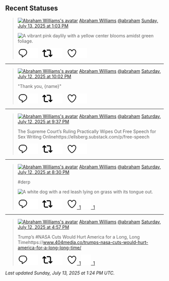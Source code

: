 ## Recent Statuses

> <a href="https://indieweb.social/@abraham"><img alt="Abraham Williams's avatar" src="https://cdn.masto.host/indiewebsocial/accounts/avatars/109/292/540/382/343/163/original/d00f2e03ce9c85b1.jpg" height="24" width="24" ></a> [Abraham Williams](https://indieweb.social/@abraham) [@abraham](https://indieweb.social/@abraham) [Sunday, July 13, 2025 at 1:03 PM](https://indieweb.social/@abraham/114846058528069055)
>
> 
>
> ![A vibrant pink daylily with a yellow center blooms amidst green foliage.](https://cdn.masto.host/indiewebsocial/media_attachments/files/114/846/058/055/715/504/original/69d15f112d93b6dc.jpg)
>
> [![Reply](./images/reply_light.svg#gh-light-mode-only "Reply")](https://indieweb.social/@abraham/114846058528069055#gh-light-mode-only)[![Reply](./images/reply.svg#gh-dark-mode-only "Reply")](https://indieweb.social/@abraham/114846058528069055#gh-dark-mode-only)&emsp;[![Boost](./images/retweet_light.svg#gh-light-mode-only "Boost")](https://indieweb.social/@abraham/114846058528069055#gh-light-mode-only)[![Boost](./images/retweet.svg#gh-dark-mode-only "Boost")](https://indieweb.social/@abraham/114846058528069055#gh-dark-mode-only)&emsp;[![Favorite](./images/like_light.svg#gh-light-mode-only "Favorite")](https://indieweb.social/@abraham/114846058528069055#gh-light-mode-only)[![Favorite](./images/like.svg#gh-dark-mode-only "Favorite")](https://indieweb.social/@abraham/114846058528069055#gh-dark-mode-only)


---

> <a href="https://indieweb.social/@abraham"><img alt="Abraham Williams's avatar" src="https://cdn.masto.host/indiewebsocial/accounts/avatars/109/292/540/382/343/163/original/d00f2e03ce9c85b1.jpg" height="24" width="24" ></a> [Abraham Williams](https://indieweb.social/@abraham) [@abraham](https://indieweb.social/@abraham) [Saturday, July 12, 2025 at 10:02 PM](https://indieweb.social/@abraham/114842516205984909)
>
> &quot;Thank you, {name}&quot;
>
> [![Reply](./images/reply_light.svg#gh-light-mode-only "Reply")](https://indieweb.social/@abraham/114842516205984909#gh-light-mode-only)[![Reply](./images/reply.svg#gh-dark-mode-only "Reply")](https://indieweb.social/@abraham/114842516205984909#gh-dark-mode-only)&emsp;[![Boost](./images/retweet_light.svg#gh-light-mode-only "Boost")](https://indieweb.social/@abraham/114842516205984909#gh-light-mode-only)[![Boost](./images/retweet.svg#gh-dark-mode-only "Boost")](https://indieweb.social/@abraham/114842516205984909#gh-dark-mode-only)&emsp;[![Favorite](./images/like_light.svg#gh-light-mode-only "Favorite")](https://indieweb.social/@abraham/114842516205984909#gh-light-mode-only)[![Favorite](./images/like.svg#gh-dark-mode-only "Favorite")](https://indieweb.social/@abraham/114842516205984909#gh-dark-mode-only)


---

> <a href="https://indieweb.social/@abraham"><img alt="Abraham Williams's avatar" src="https://cdn.masto.host/indiewebsocial/accounts/avatars/109/292/540/382/343/163/original/d00f2e03ce9c85b1.jpg" height="24" width="24" ></a> [Abraham Williams](https://indieweb.social/@abraham) [@abraham](https://indieweb.social/@abraham) [Saturday, July 12, 2025 at 9:37 PM](https://indieweb.social/@abraham/114842418968253072)
>
> The Supreme Court’s Ruling Practically Wipes Out Free Speech for Sex Writing Onlinehttps://ellsberg.substack.com/p/free-speech
>
> [![Reply](./images/reply_light.svg#gh-light-mode-only "Reply")](https://indieweb.social/@abraham/114842418968253072#gh-light-mode-only)[![Reply](./images/reply.svg#gh-dark-mode-only "Reply")](https://indieweb.social/@abraham/114842418968253072#gh-dark-mode-only)&emsp;[![Boost](./images/retweet_light.svg#gh-light-mode-only "Boost")](https://indieweb.social/@abraham/114842418968253072#gh-light-mode-only)[![Boost](./images/retweet.svg#gh-dark-mode-only "Boost")](https://indieweb.social/@abraham/114842418968253072#gh-dark-mode-only)&emsp;[![Favorite](./images/like_light.svg#gh-light-mode-only "Favorite")](https://indieweb.social/@abraham/114842418968253072#gh-light-mode-only)[![Favorite](./images/like.svg#gh-dark-mode-only "Favorite")](https://indieweb.social/@abraham/114842418968253072#gh-dark-mode-only)


---

> <a href="https://indieweb.social/@abraham"><img alt="Abraham Williams's avatar" src="https://cdn.masto.host/indiewebsocial/accounts/avatars/109/292/540/382/343/163/original/d00f2e03ce9c85b1.jpg" height="24" width="24" ></a> [Abraham Williams](https://indieweb.social/@abraham) [@abraham](https://indieweb.social/@abraham) [Saturday, July 12, 2025 at 8:30 PM](https://indieweb.social/@abraham/114842157282161243)
>
> #derp
>
> ![A white dog with a red leash lying on grass with its tongue out.](https://cdn.masto.host/indiewebsocial/media_attachments/files/114/842/157/186/950/203/original/e97d9fef12271573.jpg)
>
> [![Reply](./images/reply_light.svg#gh-light-mode-only "Reply")](https://indieweb.social/@abraham/114842157282161243#gh-light-mode-only)[![Reply](./images/reply.svg#gh-dark-mode-only "Reply")](https://indieweb.social/@abraham/114842157282161243#gh-dark-mode-only)&emsp;[![Boost](./images/retweet_light.svg#gh-light-mode-only "Boost")](https://indieweb.social/@abraham/114842157282161243#gh-light-mode-only)[![Boost](./images/retweet.svg#gh-dark-mode-only "Boost")](https://indieweb.social/@abraham/114842157282161243#gh-dark-mode-only)&emsp;[![Favorite](./images/like_light.svg#gh-light-mode-only "Favorite")&ensp;1](https://indieweb.social/@abraham/114842157282161243#gh-light-mode-only)[![Favorite](./images/like.svg#gh-dark-mode-only "Favorite")&ensp;1](https://indieweb.social/@abraham/114842157282161243#gh-dark-mode-only)


---

> <a href="https://indieweb.social/@abraham"><img alt="Abraham Williams's avatar" src="https://cdn.masto.host/indiewebsocial/accounts/avatars/109/292/540/382/343/163/original/d00f2e03ce9c85b1.jpg" height="24" width="24" ></a> [Abraham Williams](https://indieweb.social/@abraham) [@abraham](https://indieweb.social/@abraham) [Saturday, July 12, 2025 at 4:57 PM](https://indieweb.social/@abraham/114841317556330365)
>
> Trump’s #NASA Cuts Would Hurt America for a Long, Long Timehttps://www.404media.co/trumps-nasa-cuts-would-hurt-america-for-a-long-long-time/
>
> [![Reply](./images/reply_light.svg#gh-light-mode-only "Reply")](https://indieweb.social/@abraham/114841317556330365#gh-light-mode-only)[![Reply](./images/reply.svg#gh-dark-mode-only "Reply")](https://indieweb.social/@abraham/114841317556330365#gh-dark-mode-only)&emsp;[![Boost](./images/retweet_light.svg#gh-light-mode-only "Boost")](https://indieweb.social/@abraham/114841317556330365#gh-light-mode-only)[![Boost](./images/retweet.svg#gh-dark-mode-only "Boost")](https://indieweb.social/@abraham/114841317556330365#gh-dark-mode-only)&emsp;[![Favorite](./images/like_light.svg#gh-light-mode-only "Favorite")&ensp;1](https://indieweb.social/@abraham/114841317556330365#gh-light-mode-only)[![Favorite](./images/like.svg#gh-dark-mode-only "Favorite")&ensp;1](https://indieweb.social/@abraham/114841317556330365#gh-dark-mode-only)


_Last updated Sunday, July 13, 2025 at 1:24 PM UTC._
